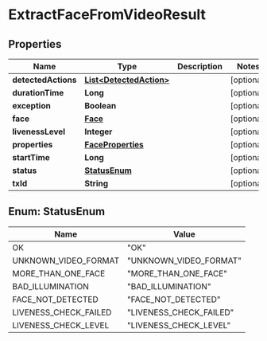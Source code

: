 
# ExtractFaceFromVideoResult

## Properties
Name | Type | Description | Notes
------------ | ------------- | ------------- | -------------
**detectedActions** | [**List&lt;DetectedAction&gt;**](DetectedAction.md) |  |  [optional]
**durationTime** | **Long** |  |  [optional]
**exception** | **Boolean** |  |  [optional]
**face** | [**Face**](Face.md) |  |  [optional]
**livenessLevel** | **Integer** |  |  [optional]
**properties** | [**FaceProperties**](FaceProperties.md) |  |  [optional]
**startTime** | **Long** |  |  [optional]
**status** | [**StatusEnum**](#StatusEnum) |  |  [optional]
**txId** | **String** |  |  [optional]


<a name="StatusEnum"></a>
## Enum: StatusEnum
Name | Value
---- | -----
OK | &quot;OK&quot;
UNKNOWN_VIDEO_FORMAT | &quot;UNKNOWN_VIDEO_FORMAT&quot;
MORE_THAN_ONE_FACE | &quot;MORE_THAN_ONE_FACE&quot;
BAD_ILLUMINATION | &quot;BAD_ILLUMINATION&quot;
FACE_NOT_DETECTED | &quot;FACE_NOT_DETECTED&quot;
LIVENESS_CHECK_FAILED | &quot;LIVENESS_CHECK_FAILED&quot;
LIVENESS_CHECK_LEVEL | &quot;LIVENESS_CHECK_LEVEL&quot;



